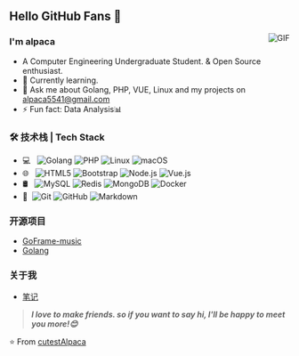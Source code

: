## Hello GitHub Fans 👋
<img align="right" alt="GIF" src="https://raw.githubusercontent.com/JoeyBling/JoeyBling/master/pic/pusheencode.gif" />

### I'm alpaca

- A Computer Engineering Undergraduate Student. & Open Source enthusiast.
- 🌱 Currently learning.
- 💬 Ask me about Golang, PHP, VUE, Linux and my projects on [alpaca5541@gmail.com](mailto:alpaca5541@gmail.com)
- ⚡ Fun fact: Data Analysis📊

### 🛠 技术栈 | Tech Stack

- 💻 &#160; ![Golang](https://img.shields.io/badge/-Golang-333333?style=flat&logo=Golang&logoColor=007396)
![PHP](https://img.shields.io/badge/-PHP-333333?style=flat&logo=PHP&logoColor=FCC624)
![Linux](https://img.shields.io/badge/-Linux-333333?style=flat&logo=Linux&logoColor=FCC624)
![macOS](https://img.shields.io/badge/-macOS-333333?style=flat&logo=macOS&logoColor=FF4800)
- 🌐 &#160; ![HTML5](https://img.shields.io/badge/-HTML5-333333?style=flat&logo=HTML5)
![Bootstrap](https://img.shields.io/badge/-Bootstrap-333333?style=flat&logo=bootstrap&logoColor=563D7C)
![Node.js](https://img.shields.io/badge/-Node.js-333333?style=flat&logo=node.js)
![Vue.js](https://img.shields.io/badge/-VueJS-333333?style=flat&logo=Vue.js)
- 🛢 &#160; ![MySQL](https://img.shields.io/badge/-MySQL-333333?style=flat&logo=mysql)
![Redis](https://img.shields.io/badge/-Redis-333333?style=flat&logo=Redis)
![MongoDB](https://img.shields.io/badge/-MongoDB-333333?style=flat&logo=mongodb)
![Docker](https://img.shields.io/badge/-Docker-333333?style=flat&logo=Docker)
- 🔧 &#160;![Git](https://img.shields.io/badge/-Git-333333?style=flat&logo=git)
![GitHub](https://img.shields.io/badge/-GitHub-333333?style=flat&logo=github)
![Markdown](https://img.shields.io/badge/-Markdown-333333?style=flat&logo=markdown)

### 开源项目

- [GoFrame-music](https://github.com/cutestAlpaca/gf-music)
- [Golang](https://github.com/cutestAlpaca/ginLearn)

### 关于我
- [笔记](https://cutestAlpaca.github.io/)

> ***I love to make friends. so if you want to say hi, I'll be happy to meet you more!😊***

⭐️ From [cutestAlpaca](https://github.com/cutestAlpaca)
